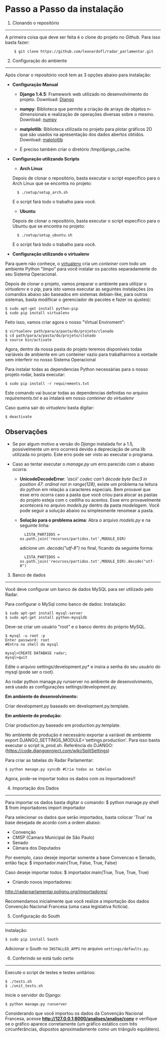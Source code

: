 Passo a Passo da instalação
============================

1. Clonando o repositório
------------------------------
    
A primeira coisa que deve ser feita é o clone do projeto no *Github*. Para isso basta fazer:

        $ git clone https://github.com/leonardofl/radar_parlamentar.git

2. Configuração do ambiente
------------------------------

Após clonar o repositório você tem as 3 opções abaixo para instalação:


* **Configuração Manual**

    * **Django 1.4.5**: Framework web utilizado no desenvolvimento do projeto. Download: [Django](https://www.djangoproject.com/download/)

    * **numpy**: Biblioteca que permite a criação de arrays de objetos n-dimensionais e realização de operações diversas sobre o mesmo.
        Download: [numpy](http://sourceforge.net/projects/numpy/files/)

    * **matplotlib**: Biblioteca utilizada no projeto para plotar gráficos 2D que são usados na apresentação dos dados abertos obtidos.
        Download: [matplotlib](http://matplotlib.org/downloads.html)

    * É preciso também criar o diretório /tmp/django_cache.


* **Configuração utilizando Scripts**

    * **Arch Linux**

    Depois de clonar o repositório, basta executar o script específico para o Arch Linux que se encontra no projeto:

        $ ./setup/setup_arch.sh

    E o script fará todo o trabalho para você.

    * **Ubuntu**

    Depois de clonar o repositório, basta executar o script específico para o Ubuntu que se encontra no projeto:

        $ ./setup/setup_ubuntu.sh

    E o script fará todo o trabalho para você.


* **Configuração utilizando o virtualenv**

Para quem não conheçe, o [virtualenv](http://www.virtualenv.org "Virtual Env") cria um *conteiner* com todo um ambiente Python "limpo" para você instalar os pacotes separadamente do seu Sistema Operacional.

Depois de clonar o projeto, vamos preparar o ambiente para utilizar o *virtualenv* e o *pip*, para isto vamos executar as seguintes instalações (os comandos abaixo são baseados em sistemas debian-like, para outros sistemas, basta modificar o gerenciador de pacotes e fazer os ajustes):

    $ sudo apt-get install python-pip
    $ sudo pip install virtualenv

Feito isso, vamos criar agora o nosso "Virtual Enviroment":

    $ virtualenv path/para/a/pasta/do/projeto/clonado
    $ cd path/para/a/pasta/do/projeto/clonado
    $ source bin/activate

Agora, dentro da nossa pasta do projeto teremos disponíveis todas variáveis de ambiente em um conteiner vazio para trabalharmos a vontade sem interferir no nosso Sistema Operacional

Para instalar todas as dependencias Python necessárias para o nosso projeto rodar, basta executar:

    $ sudo pip install -r requirements.txt

Este comando vai buscar todas as dependencias definidas no arquivo *requirements.txt* e as intalará em nosso *conteiner* do *virtualenv*

Caso queira sair do *virtualenv* basta digitar:

    $ deactivate


Observações
-------------

* Se por algum motivo a versão do *Django* instalada for a 1.5, possivelmente um erro ocorrerá devido a depreciação de uma lib utilizada no projeto. Este erro pode ser visto ao executar o programa.

* Caso ao tentar executar o *manage.py* um erro parecido com o abaixo ocorra:

    * **UnicodeDecodeError**: *'ascii' codec can't decode byte 0xc3 in position 47: ordinal not in range(128)*, existe um problema na leitura do python em relação a caracteres especiais. Bem provavel que esse erro ocorra caso a pasta que você criou para alocar as pastas do projeto esteja com c cedilha ou acentos. Esse erro provavelmente acontecerá no arquivo *models.py* dentro da pasta *modelagem*.
    Você pode seguir a solução abaixo ou simplesmente renomear a pasta.

    * **Solução para o problema acima**:
        Abra o arquivo *models.py* e na seguinte linha:

            LISTA_PARTIDOS = os.path.join('recursos/partidos.txt',MODULE_DIR)

        adicione um *.decode("utf-8")* no final, ficando da seguinte forma:
            
            LISTA_PARTIDOS = os.path.join('recursos/partidos.txt',MODULE_DIR).decode("utf-8")

3. Banco de dados
--------------------------

Você deve configurar um banco de dados MySQL para ser utilizado pelo Radar.

Para configurar o MySql como banco de dados:
Instalação:

	$ sudo apt-get install mysql-server
	$ sudo apt-get install python-mysqldb

Deve-se criar um usuário "root" e o banco dentro do próprio MySQL.

    $ mysql -u root -p 
    Enter password: root
    #Entra no shell do mysql
    
    mysql>CREATE DATABASE radar;
    mysql>quit

Edite o arquivo settings/development.py* e insira a senha do seu usuário do mysql (pode ser o root).

Ao rodar python manage.py runserver no ambiente de desenvolvimento, será usado as configurações settings/development.py.

<b>Em ambiente de desenvolvimento:</b>

Criar development.py baseado em development.py.template.


<b>Em ambiente de produção:</b>

Criar production.py baseado em production.py.template.

No ambiente de produção é necessário exportar a variável de ambiente export 	DJANGO_SETTINGS_MODULE='settings.production'. Para isso basta executar o script is_prod.sh. Referência do DJANGO: (https://code.djangoproject.com/wiki/SplitSettings)




    
Para criar as tabelas do Radar Parlamentar:

    $ python manage.py syncdb #Cria todas as tabelas
    
Agora, pode-se importar todos os dados com os Importadores!!



4. Importação dos Dados
-------------------

Para importar os dados basta digitar o comando:
$ python manage.py shell
$ from importadores import importador

Para selecionar os dados que serão importados, basta colocar 'True' na base desejada de acordo com a ordem abaixo:
- Convenção
- CMSP (Camara Municipal de São Paulo)
- Senado
- Câmara dos Deputados

Por exemplo, caso deseje importar somente a base Convencao e Senado, então faça:
$ importador.main(True, False, True, False) 


Caso deseje importar todos:
$ importador.main(True, True, True, True)

- Criando novos importadores:

http://radarparlamentar.polignu.org/importadores/



Recomendamos inicialmente que você realize a importação dos dados Convenção Nacional Francesa (uma casa legislativa fictícia).

5. Configuração do South
-------------------------

Instalação:

	$ sudo pip install South 
	
Adicionar o South no `INSTALLED_APPS` no arquivo `settings/defaults.py`.


6. Conferindo se está tudo certo
---------------------------------
Execute o script de testes e testes unitários:
    
    $ ./tests.sh
    $ ./unit_tests.sh


Inicie o servidor do Django:

    $ python manage.py runserver

Considerando que você importou os dados da Convenção Nacional Francesa, acesse **http://127.0.0.1:8000/analises/analise/conv** e verifique se o gráfico aparece corretamente (um gráfico estático com três circunferâncias, dispostos aproximadamente como um triângulo equilátero).




